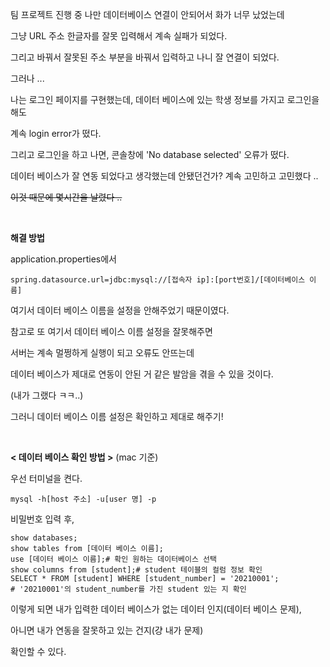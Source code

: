 팀 프로젝트 진행 중 나만 데이터베이스 연결이 안되어서 화가 너무 났었는데

그냥 URL 주소 한글자를 잘못 입력해서 계속 실패가 되었다.

그리고 바꿔서 잘못된 주소 부분을 바꿔서 입력하고 나니 잘 연결이 되었다.

그러나 ...

나는 로그인 페이지를 구현했는데, 데이터 베이스에 있는 학생 정보를 가지고 로그인을 해도

계속 login error가 떴다.

그리고 로그인을 하고 나면, 콘솔창에 'No database selected' 오류가 떴다.

데이터 베이스가 잘 연동 되었다고 생각했는데 안됐던건가? 계속 고민하고 고민했다 ..

~~이것 때문에 몇시간을 날렸다 ..~~

</br>

**해결 방법**

application.properties에서

```
spring.datasource.url=jdbc:mysql://[접속자 ip]:[port번호]/[데이터베이스 이름]
```

여기서 데이터 베이스 이름을 설정을 안해주었기 때문이였다.

참고로 또 여기서 데이터 베이스 이름 설정을 잘못해주면

서버는 계속 멀쩡하게 실행이 되고 오류도 안뜨는데

데이터 베이스가 제대로 연동이 안된 거 같은 발암을 겪을 수 있을 것이다.

(내가 그랬다 ㅋㅋ..)

그러니 데이터 베이스 이름 설정은 확인하고 제대로 해주기!

</br>

**< 데이터 베이스 확인 방법 >** (mac 기준)

우선 터미널을 켠다.

```
mysql -h[host 주소] -u[user 명] -p
```

비밀번호 입력 후,

```
show databases;
show tables from [데이터 베이스 이름];
use [데이터 베이스 이름];# 확인 원하는 데이터베이스 선택
show columns from [student];# student 테이블의 컬럼 정보 확인
SELECT * FROM [student] WHERE [student_number] = '20210001';
# '20210001'의 student_number를 가진 student 있는 지 확인
```

이렇게 되면 내가 입력한 데이터 베이스가 없는 데이터 인지(데이터 베이스 문제),

아니면 내가 연동을 잘못하고 있는 건지(걍 내가 문제)

확인할 수 있다.
